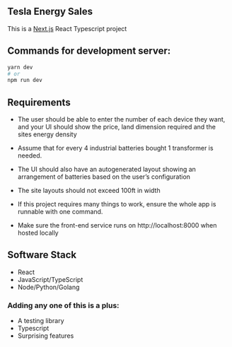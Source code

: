 
## Tesla Energy Sales

This is a [Next.js](https://nextjs.org/) React Typescript project 

## Commands for development server:

```bash
yarn dev
# or
npm run dev
```

## Requirements

- The user should be able to enter the number of each device they want, and your
UI should show the price, land dimension required and the sites energy density
- Assume that for every 4 industrial batteries bought 1 transformer is needed.

- The UI should also have an autogenerated layout showing an arrangement of
batteries based on the user’s configuration
- The site layouts should not exceed 100ft in width
- If this project requires many things to work, ensure the whole app is runnable
with one command.
- Make sure the front-end service runs on http://localhost:8000 when hosted
locally

## Software Stack
- React
- JavaScript/TypeScript
- Node/Python/Golang

### Adding any one of this is a plus:
- A testing library
- Typescript
- Surprising features